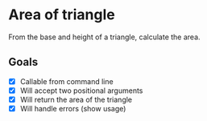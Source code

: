 # Area of triangle

From the base and height of a triangle, calculate the area.

## Goals

- [x] Callable from command line
- [x] Will accept two positional arguments
- [x] Will return the area of the triangle
- [x] Will handle errors (show usage)
